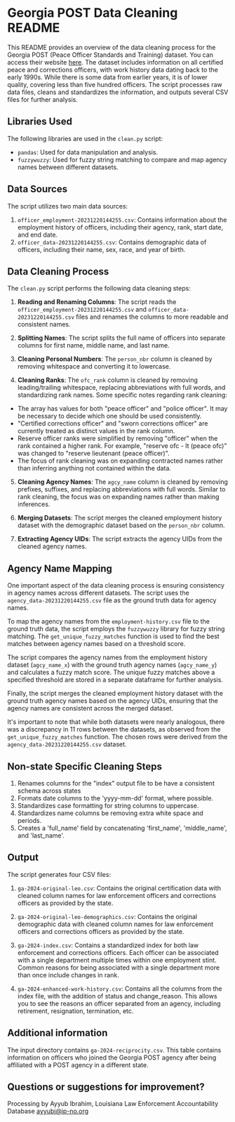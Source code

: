 # Georgia POST Data Cleaning README

This README provides an overview of the data cleaning process for the Georgia POST (Peace Officer Standards and Training) dataset. You can access their website [here](https://gapost.org/). The dataset includes information on all certified peace and corrections officers, with work history data dating back to the early 1990s. While there is some data from earlier years, it is of lower quality, covering less than five hundred officers. The script processes raw data files, cleans and standardizes the information, and outputs several CSV files for further analysis.

## Libraries Used

The following libraries are used in the `clean.py` script:

- `pandas`: Used for data manipulation and analysis.
- `fuzzywuzzy`: Used for fuzzy string matching to compare and map agency names between different datasets.

## Data Sources

The script utilizes two main data sources:

1. `officer_employment-20231220144255.csv`: Contains information about the employment history of officers, including their agency, rank, start date, and end date.
2. `officer_data-20231220144255.csv`: Contains demographic data of officers, including their name, sex, race, and year of birth.

## Data Cleaning Process

The `clean.py` script performs the following data cleaning steps:

1. **Reading and Renaming Columns**: The script reads the `officer_employment-20231220144255.csv` and `officer_data-20231220144255.csv` files and renames the columns to more readable and consistent names.

2. **Splitting Names**: The script splits the full name of officers into separate columns for first name, middle name, and last name.

3. **Cleaning Personal Numbers**: The `person_nbr` column is cleaned by removing whitespace and converting it to lowercase.

4. **Cleaning Ranks**: The `ofc_rank` column is cleaned by removing leading/trailing whitespace, replacing abbreviations with full words, and standardizing rank names. Some specific notes regarding rank cleaning:
  - The array has values for both "peace officer" and "police officer". It may be necessary to decide which one should be used consistently.
  - "Certified corrections officer" and "sworn corrections officer" are currently treated as distinct values in the rank column.
  - Reserve officer ranks were simplified by removing "officer" when the rank contained a higher rank. For example, "reserve ofc - lt (peace ofc)" was changed to "reserve lieutenant (peace officer)".
  - The focus of rank cleaning was on expanding contracted names rather than inferring anything not contained within the data.

5. **Cleaning Agency Names**: The `agcy_name` column is cleaned by removing prefixes, suffixes, and replacing abbreviations with full words. Similar to rank cleaning, the focus was on expanding names rather than making inferences.

6. **Merging Datasets**: The script merges the cleaned employment history dataset with the demographic dataset based on the `person_nbr` column.

7. **Extracting Agency UIDs**: The script extracts the agency UIDs from the cleaned agency names.

## Agency Name Mapping

One important aspect of the data cleaning process is ensuring consistency in agency names across different datasets. The script uses the `agency_data-20231220144255.csv` file as the ground truth data for agency names.

To map the agency names from the `employment-history.csv` file to the ground truth data, the script employs the `fuzzywuzzy` library for fuzzy string matching. The `get_unique_fuzzy_matches` function is used to find the best matches between agency names based on a threshold score.

The script compares the agency names from the employment history dataset (`agcy_name_x`) with the ground truth agency names (`agcy_name_y`) and calculates a fuzzy match score. The unique fuzzy matches above a specified threshold are stored in a separate dataframe for further analysis.

Finally, the script merges the cleaned employment history dataset with the ground truth agency names based on the agency UIDs, ensuring that the agency names are consistent across the merged dataset.

It's important to note that while both datasets were nearly analogous, there was a discrepancy in 11 rows between the datasets, as observed from the `get_unique_fuzzy_matches` function. The chosen rows were derived from the `agency_data-20231220144255.csv` dataset.

## Non-state Specific Cleaning Steps

1. Renames columns for the "index" output file to be have a consistent schema across states
2. Formats date columns to the 'yyyy-mm-dd' format, where possible.
3. Standardizes case formatting for string columns to uppercase.
4. Standardizes name columns be removing extra white space and periods.
5. Creates a 'full_name' field by concatenating 'first_name', 'middle_name', and 'last_name'.

## Output 

The script generates four CSV files:

1. `ga-2024-original-leo.csv`: Contains the original certification data with cleaned column names for law enforcement officers and corrections officers as provided by the state.

2. `ga-2024-original-leo-demographics.csv`: Contains the original demographic data with cleaned column names for law enforcement officers and corrections officers as provided by the state.

3. `ga-2024-index.csv`: Contains a standardized index for both law enforcement and corrections officers. Each officer can be associated with a single department multiple times within one employment stint. Common reasons for being associated with a single department more than once include changes in rank.

4. `ga-2024-enhanced-work-history.csv`: Contains all the columns from the index file, with the addition of status and change_reason. This allows you to see the reasons an officer separated from an agency, including retirement, resignation, termination, etc.

## Additional information
The input directory contains `ga-2024-reciprocity.csv`. This table contains information on officers who joined the Georgia POST agency after being affiliated with a POST agency in a different state. 

## Questions or suggestions for improvement?

Processing by Ayyub Ibrahim, Louisiana Law Enforcement Accountability Database ayyubi@ip-no.org
